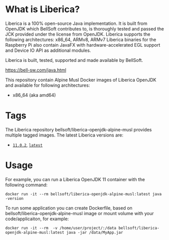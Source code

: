 # What is Liberica?

Liberica is a 100% open-source Java implementation.
It is built from OpenJDK which BellSoft contributes to, is thoroughly
tested and passed the JCK provided under the license from OpenJDK.
Liberica supports the following architectures: x86_64, ARMv8, ARMv7
Liberica binaries for the Raspberry Pi also contain JavaFX with hardware-accelerated EGL support and Device IO API as additional modules.

Liberica is built, tested, supported and made available by BellSoft.

https://bell-sw.com/java.html

This repository contain Alpine Musl Docker images of Liberica OpenJDK and available for following architectures:
* x86_64 (aka amd64)

# Tags

The Liberica repository bellsoft/liberica-openjdk-alpine-musl provides multiple tagged images. The latest Liberica versions are:

* [`11.0.2`](https://github.com/bell-sw/Liberica/blob/master/docker/repos/liberica-openjdk-alpine-musl/11/Dockerfile), [`latest`](https://github.com/bell-sw/Liberica/blob/master/docker/repos/liberica-openjdk-alpine-musl/11/Dockerfile)

# Usage

For example, you can run a Liberica OpenJDK 11 container with the following command:

 `docker run -it --rm bellsoft/liberica-openjdk-alpine-musl:latest java -version`

To run some application you can create Dockerfile, based on bellsoft/liberica-openjdk-alpine-musl image or mount volume with your code/applicaiton, for example:

 `docker run -it --rm  -v /home/user/project/:/data bellsoft/liberica-openjdk-alpine-musl:latest java -jar /data/MyApp.jar`
